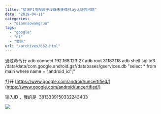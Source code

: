 ```yaml
---
title: "斐讯P1电视盒子设备未获得Play认证的问题"
date: "2019-04-11"
categories: 
  - "diannaowangruo"
tags: 
  - "google"
  - "n1"
  - "斐讯"
url: "/archives/662.html"
---
```


通过命令行 adb connect 192.168.123.27 adb root 31183118 adb shell sqlite3 /data/data/com.google.android.gsf/databases/gservices.db "select \* from main where name = "android\_id";"

打开 [](https://www.google.com/android/uncertified/)[https://www.google.com/android/uncertified/](https://www.google.com/android/uncertified/)

输入ID ，我的是  3813339150332243403

![](https://img-cloud.zhoujie218.top/wp-content/uploads/2019/04/1-300x168.png)
